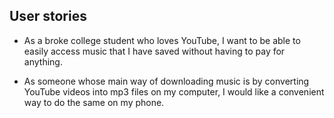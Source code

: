 ## User stories


* As a broke college student who loves YouTube, I want to be able to easily access music that I have
saved without having to pay for anything.


* As someone whose main way of downloading music is by converting YouTube videos into mp3 files on
my computer, I would like a convenient way to do the same on my phone.